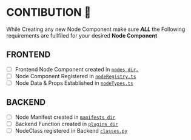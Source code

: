 # CONTIBUTION 🤝
While Creating any new Node Component make sure ***ALL*** the Following requirements are fullfiled for your desired **Node Component**
## FRONTEND
- [ ] Frontend Node Component created in [`nodes dir.`](frontend/src/components/nodes) 
- [ ] Node Component Registered in [`nodeRegistry.ts`](frontend/src/components/nodes/nodeRegistry.ts)
- [ ] Node Data & Props Established in [`nodeTypes.ts`](frontend/src/nodeTypes.ts)

## BACKEND
- [ ] Node Manifest created in [`manifests dir`](backend/app/manifests)
- [ ] Backend Function created in [`plugins dir`](backend/plugins)
- [ ] NodeClass registered in Backend [`classes.py`](backend/app/classes.py)